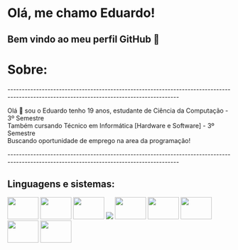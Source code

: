 # Olá, me chamo Eduardo! 
## Bem vindo ao meu perfil GitHub 👋

<html>
  <h1>Sobre: </h1>
<p>------------------------------------------------------------------------------------------------------------------------------------------</p>
  <p>Olá 👋 sou o Eduardo tenho 19 anos, estudante de Ciência da Computação - 3º Semestre<br>
      Também cursando Técnico em Informática [Hardware e Software] - 3º Semestre<br>
      Buscando oportunidade de emprego na area da programação!</p>
<p>------------------------------------------------------------------------------------------------------------------------------------------</p>
  <h2>Linguagens e sistemas:</h2>
  
<img height="50" width="70" src="https://cdn.jsdelivr.net/gh/devicons/devicon@latest/icons/html5/html5-original-wordmark.svg" /> <img height="50" width="70" src="https://cdn.jsdelivr.net/gh/devicons/devicon@latest/icons/css3/css3-original-wordmark.svg" /> <img height="50" width="70" src="https://cdn.jsdelivr.net/gh/devicons/devicon@latest/icons/php/php-original.svg" /> <img src="https://cdn.jsdelivr.net/gh/devicons/devicon@latest/icons/laravel/laravel-original-wordmark.svg" /> <img height="50" width="70" src="https://cdn.jsdelivr.net/gh/devicons/devicon@latest/icons/javascript/javascript-original.svg" /> <img height="50" width="70" src="https://cdn.jsdelivr.net/gh/devicons/devicon@latest/icons/mysql/mysql-original-wordmark.svg" /> <img height="50" width="70" src="https://cdn.jsdelivr.net/gh/devicons/devicon@latest/icons/git/git-original-wordmark.svg" /> <img height="50" width="70" src="https://cdn.jsdelivr.net/gh/devicons/devicon@latest/icons/fedora/fedora-original.svg" /> <img height="50" width="70" src="https://cdn.jsdelivr.net/gh/devicons/devicon@latest/icons/linux/linux-original.svg" />

</html>
